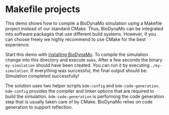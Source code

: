 # Makefile projects

This demo shows how to compile a BioDynaMo simulation using a Makefile project
instead of our standard CMake. Thus, BioDynaMo can be integrated   
into software packages that use different build systems.
However, if you can choose freely we highly recommend to use CMake for the best
experience.

Start this demo with [installing BioDynaMo](https://biodynamo.github.io/biodynamo/installation/).
To compile the simulation change into this directory and execute `make`.
After a few seconds the binary `my-simulation` should have been created.
You can run it by executing `./my-simulation`.
If everything was successful, the final output should be:
Simulation completed successfully!


The solution uses two helper scripts `bdm-config` and `bdm-code-generation`.
`bdm-config` provides the compiler and linker options that are required to build
the simulation.
`bdm-code-generation` is performing the code generation step that is usually
taken care of by CMake. BioDynaMo relies on code generation to support reflection.
